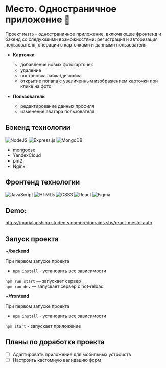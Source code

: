 # Место. Одностраничное приложение :round_pushpin:

Проект `Mesto` - одностраничное приложение, включающее фронтенд и бэкенд со следующими возможностями: регистрация и авторизация пользователя, операции с карточками и данными пользователя.

- **Карточки**

  * добавление новых фотокарточек
  * удаление
  * постановка лайка/дизлайка
  * открытие попапа с увеличенным изображением карточки при клике на фото

- **Пользователь**

  * редактирование данных профиля
  * изменение аватара пользователя

## Бэкенд технологии
![NodeJS](https://img.shields.io/badge/node.js-6DA55F?style=for-the-badge&logo=node.js&logoColor=white)
![Express.js](https://img.shields.io/badge/express.js-%23404d59.svg?style=for-the-badge&logo=express&logoColor=%2361DAFB)
![MongoDB](https://img.shields.io/badge/MongoDB-%234ea94b.svg?style=for-the-badge&logo=mongodb&logoColor=white)
* mongoose
* YandexCloud
* pm2
* Nginx

## Фронтенд технологии
![JavaScript](https://img.shields.io/badge/javascript-%23323330.svg?style=for-the-badge&logo=javascript&logoColor=%23F7DF1E)
![HTML5](https://img.shields.io/badge/html5-%23E34F26.svg?style=for-the-badge&logo=html5&logoColor=white)
![CSS3](https://img.shields.io/badge/css3-%231572B6.svg?style=for-the-badge&logo=css3&logoColor=white)
![React](https://img.shields.io/badge/react-%2320232a.svg?style=for-the-badge&logo=react&logoColor=%2361DAFB)
![Figma](https://img.shields.io/badge/figma-%23F24E1E.svg?style=for-the-badge&logo=figma&logoColor=white)

## Demo:
https://marialapshina.students.nomoredomains.sbs/react-mesto-auth

## Запуск проекта

**~/backend**

При первом запуске проекта

* `npm install` - установить все зависимости

`npm run start` — запускает сервер   
`npm run dev` — запускает сервер с hot-reload

**~/frontend**

При первом запуске проекта

* `npm install` - установить все зависимости

`npm start` - запускает приложение

## Планы по доработке проекта

- [ ] Адаптировать приложение для мобильных устройств
- [ ] Настроить кастомную валидацию форм
